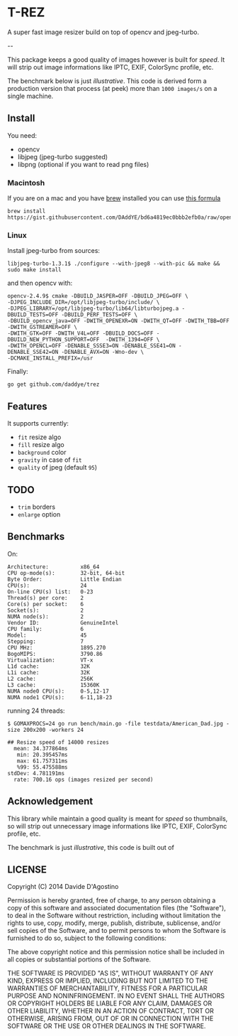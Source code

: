 # T-REZ

A super fast image resizer build on top of opencv and jpeg-turbo.

--

This package keeps a good quality of images however is built for _speed_.
It will strip out image informations like IPTC, EXIF, ColorSync profile, etc.

The benchmark below is just _illustrative_.
This code is derived form a production version that process (at peek) more than `1000 images/s` on a
single machine.

## Install

You need:

- opencv
- libjpeg (jpeg-turbo suggested)
- libpng (optional if you want to read png files)

### Macintosh

If you are on a mac and you have [brew](http://brew.sh) installed you can use [this
formula](https://gist.githubusercontent.com/DAddYE/bd6a4819ec0bbb2efb0a/raw/opencv.rb)

```
brew install https://gist.githubusercontent.com/DAddYE/bd6a4819ec0bbb2efb0a/raw/opencv.rb
```

### Linux

Install jpeg-turbo from sources:

```
libjpeg-turbo-1.3.1$ ./configure --with-jpeg8 --with-pic && make && sudo make install
```

and then opencv with:

```
opencv-2.4.9$ cmake -DBUILD_JASPER=OFF -DBUILD_JPEG=OFF \
-DJPEG_INCLUDE_DIR=/opt/libjpeg-turbo/include/ \
-DJPEG_LIBRARY=/opt/libjpeg-turbo/lib64/libturbojpeg.a -DBUILD_TESTS=OFF -DBUILD_PERF_TESTS=OFF \
-DBUILD_opencv_java=OFF -DWITH_OPENEXR=ON -DWITH_QT=OFF -DWITH_TBB=OFF -DWITH_GSTREAMER=OFF \
-DWITH_GTK=OFF -DWITH_V4L=OFF -DBUILD_DOCS=OFF -DBUILD_NEW_PYTHON_SUPPORT=OFF  -DWITH_1394=OFF \
-DWITH_OPENCL=OFF -DENABLE_SSSE3=ON -DENABLE_SSE41=ON -DENABLE_SSE42=ON -DENABLE_AVX=ON -Wno-dev \
-DCMAKE_INSTALL_PREFIX=/usr
```

Finally:

```
go get github.com/daddye/trez
```

## Features

It supports currently:

- `fit` resize algo
- `fill` resize algo
- `background` color
- `gravity` in case of `fit`
- `quality` of jpeg (default `95`)

## TODO

- `trim` borders
- `enlarge` option

## Benchmarks

On:

```
Architecture:          x86_64
CPU op-mode(s):        32-bit, 64-bit
Byte Order:            Little Endian
CPU(s):                24
On-line CPU(s) list:   0-23
Thread(s) per core:    2
Core(s) per socket:    6
Socket(s):             2
NUMA node(s):          2
Vendor ID:             GenuineIntel
CPU family:            6
Model:                 45
Stepping:              7
CPU MHz:               1895.270
BogoMIPS:              3790.86
Virtualization:        VT-x
L1d cache:             32K
L1i cache:             32K
L2 cache:              256K
L3 cache:              15360K
NUMA node0 CPU(s):     0-5,12-17
NUMA node1 CPU(s):     6-11,18-23
```

running 24 threads:

```
$ GOMAXPROCS=24 go run bench/main.go -file testdata/American_Dad.jpg -size 200x200 -workers 24

## Resize speed of 14000 resizes
  mean: 34.377864ms
   min: 20.395457ms
   max: 61.757311ms
   %99: 55.475588ms
stdDev: 4.781191ms
  rate: 700.16 ops (images resized per second)
```

## Acknowledgement

This library while maintain a good quality is meant for _speed_ so thumbnails, so will strip out
unnecessary image informations like IPTC, EXIF, ColorSync profile, etc.

The benchmark is just _illustrative_, this code is built out of 

## LICENSE

Copyright (C) 2014 Davide D'Agostino

Permission is hereby granted, free of charge, to any person obtaining
a copy of this software and associated documentation files (the "Software"),
to deal in the Software without restriction, including without limitation
the rights to use, copy, modify, merge, publish, distribute, sublicense,
and/or sell copies of the Software, and to permit persons to whom the
Software is furnished to do so, subject to the following conditions:

The above copyright notice and this permission notice shall be included
in all copies or substantial portions of the Software.

THE SOFTWARE IS PROVIDED "AS IS", WITHOUT WARRANTY OF ANY KIND,
EXPRESS OR IMPLIED, INCLUDING BUT NOT LIMITED TO THE WARRANTIES
OF MERCHANTABILITY, FITNESS FOR A PARTICULAR PURPOSE AND NONINFRINGEMENT.
IN NO EVENT SHALL THE AUTHORS OR COPYRIGHT HOLDERS BE LIABLE FOR ANY CLAIM,
DAMAGES OR OTHER LIABILITY, WHETHER IN AN ACTION OF CONTRACT,
TORT OR OTHERWISE, ARISING FROM, OUT OF OR IN CONNECTION WITH THE SOFTWARE
OR THE USE OR OTHER DEALINGS IN THE SOFTWARE.
